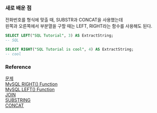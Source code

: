 ### 새로 배운 점
전화번호를 형식에 맞출 때, SUBSTR과 CONCAT을 사용했는데<br>
왼쪽과 오른쪽에서 부분열을 구할 때는 LEFT, RIGHT라는 함수를 사용해도 된다.<br>
```sql
SELECT LEFT("SQL Tutorial", 3) AS ExtractString;
-- SQL

SELECT RIGHT("SQL Tutorial is cool", 4) AS ExtractString;
-- cool
```

### Reference
[문제](https://school.programmers.co.kr/learn/courses/30/lessons/164670)<br>
[MySQL RIGHT() Function](https://www.w3schools.com/sql/func_mysql_right.asp)<br>
[MySQL LEFT() Function](https://www.w3schools.com/sql/func_mysql_left.asp)<br>
[JOIN](https://github.com/gitubanana/SQL_study/tree/main/group_by/%EC%84%B1%EB%B6%84%EC%9C%BC%EB%A1%9C_%EA%B5%AC%EB%B6%84%EC%9C%BC%EB%A1%9C_%EC%95%84%EC%9D%B4%EC%8A%A4%ED%81%AC%EB%A6%BC_%EC%B4%9D%EC%A3%BC%EB%AC%B8%EB%9F%89#join)<br>
[SUBSTRING](https://github.com/gitubanana/SQL_study/tree/main/string_date/%EC%B9%B4%ED%85%8C%EA%B3%A0%EB%A6%AC%EB%B3%84_%EC%83%81%ED%92%88_%EA%B0%9C%EC%88%98_%EA%B5%AC%ED%95%98%EA%B8%B0#substring)<br>
[CONCAT](https://github.com/gitubanana/SQL_study/tree/main/string_date/%EC%A1%B0%ED%9A%8C%EC%88%98%EA%B0%80_%EA%B0%80%EC%9E%A5_%EB%A7%8E%EC%9D%80_%EC%A4%91%EA%B3%A0%EA%B1%B0%EB%9E%98_%EA%B2%8C%EC%8B%9C%ED%8C%90%EC%9D%98_%EC%B2%A8%EB%B6%80%ED%8C%8C%EC%9D%BC_%EC%A1%B0%ED%9A%8C%ED%95%98%EA%B8%B0#concat)<br>
